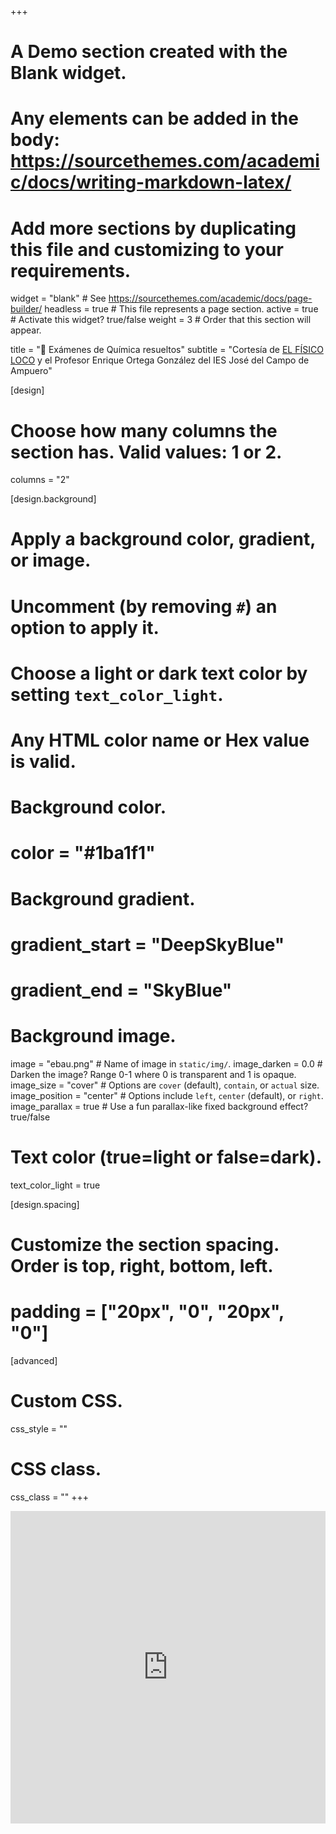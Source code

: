 +++
# A Demo section created with the Blank widget.
# Any elements can be added in the body: https://sourcethemes.com/academic/docs/writing-markdown-latex/
# Add more sections by duplicating this file and customizing to your requirements.

widget = "blank"  # See https://sourcethemes.com/academic/docs/page-builder/
headless = true  # This file represents a page section.
active = true  # Activate this widget? true/false
weight = 3  # Order that this section will appear.

title = "📝 Exámenes de Química resueltos"
subtitle = "Cortesía de [EL FÍSICO LOCO](http://elfisicoloco.blogspot.com/p/pau-cantabria-new.html) y el Profesor Enrique Ortega González del IES José del Campo de Ampuero"

[design]
  # Choose how many columns the section has. Valid values: 1 or 2.
  columns = "2"

[design.background]
  # Apply a background color, gradient, or image.
  #   Uncomment (by removing `#`) an option to apply it.
  #   Choose a light or dark text color by setting `text_color_light`.
  #   Any HTML color name or Hex value is valid.
  
  # Background color.
  # color = "#1ba1f1"
  
  # Background gradient.
  # gradient_start = "DeepSkyBlue"
  # gradient_end = "SkyBlue"
  
  # Background image.
  image = "ebau.png"  # Name of image in `static/img/`.
  image_darken = 0.0  # Darken the image? Range 0-1 where 0 is transparent and 1 is opaque.
  image_size = "cover"  #  Options are `cover` (default), `contain`, or `actual` size.
  image_position = "center"  # Options include `left`, `center` (default), or `right`.
  image_parallax = true  # Use a fun parallax-like fixed background effect? true/false

  # Text color (true=light or false=dark).
  text_color_light = true  

[design.spacing]
  # Customize the section spacing. Order is top, right, bottom, left.
  # padding = ["20px", "0", "20px", "0"]

[advanced]
 # Custom CSS. 
 css_style = ""
 
 # CSS class.
 css_class = ""
+++

<iframe src="https://drive.google.com/embeddedfolderview?id=0B6t6-aLmKtoLfjhxV1ctVks4eXRjWFhaM0RMTXpHWjF1RGRseU02cS1rOGc5YjRWVmlsMnc#grid" style="width:100%; height:500px; border:0;"></iframe>
